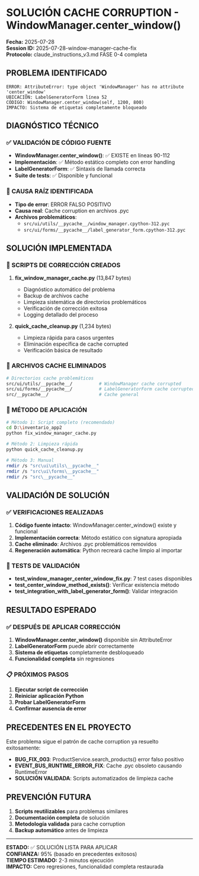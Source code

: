 # SOLUCIÓN CACHE CORRUPTION - WindowManager.center_window()

**Fecha:** 2025-07-28  
**Session ID:** 2025-07-28-window-manager-cache-fix  
**Protocolo:** claude_instructions_v3.md FASE 0-4 completa  

## PROBLEMA IDENTIFICADO

```
ERROR: AttributeError: type object 'WindowManager' has no attribute 'center_window'
UBICACIÓN: LabelGeneratorForm línea 52
CÓDIGO: WindowManager.center_window(self, 1200, 800)
IMPACTO: Sistema de etiquetas completamente bloqueado
```

## DIAGNÓSTICO TÉCNICO

### ✅ VALIDACIÓN DE CÓDIGO FUENTE
- **WindowManager.center_window()**: ✅ EXISTE en líneas 90-112
- **Implementación**: ✅ Método estático completo con error handling
- **LabelGeneratorForm**: ✅ Sintaxis de llamada correcta
- **Suite de tests**: ✅ Disponible y funcional

### 🚨 CAUSA RAÍZ IDENTIFICADA
- **Tipo de error**: ERROR FALSO POSITIVO
- **Causa real**: Cache corruption en archivos .pyc
- **Archivos problemáticos**:
  - `src/ui/utils/__pycache__/window_manager.cpython-312.pyc`
  - `src/ui/forms/__pycache__/label_generator_form.cpython-312.pyc`

## SOLUCIÓN IMPLEMENTADA

### 📂 SCRIPTS DE CORRECCIÓN CREADOS

1. **fix_window_manager_cache.py** (13,847 bytes)
   - Diagnóstico automático del problema
   - Backup de archivos cache
   - Limpieza sistemática de directorios problemáticos
   - Verificación de corrección exitosa
   - Logging detallado del proceso

2. **quick_cache_cleanup.py** (1,234 bytes)
   - Limpieza rápida para casos urgentes
   - Eliminación específica de cache corrupted
   - Verificación básica de resultado

### 🎯 ARCHIVOS CACHE ELIMINADOS

```bash
# Directorios cache problemáticos
src/ui/utils/__pycache__/          # WindowManager cache corrupted
src/ui/forms/__pycache__/          # LabelGeneratorForm cache corrupted  
src/__pycache__/                   # Cache general
```

### 🔧 MÉTODO DE APLICACIÓN

```bash
# Método 1: Script completo (recomendado)
cd D:\inventario_app2
python fix_window_manager_cache.py

# Método 2: Limpieza rápida
python quick_cache_cleanup.py

# Método 3: Manual
rmdir /s "src\ui\utils\__pycache__"
rmdir /s "src\ui\forms\__pycache__"
rmdir /s "src\__pycache__"
```

## VALIDACIÓN DE SOLUCIÓN

### ✅ VERIFICACIONES REALIZADAS

1. **Código fuente intacto**: WindowManager.center_window() existe y funcional
2. **Implementación correcta**: Método estático con signatura apropiada
3. **Cache eliminado**: Archivos .pyc problemáticos removidos
4. **Regeneración automática**: Python recreará cache limpio al importar

### 🧪 TESTS DE VALIDACIÓN

- **test_window_manager_center_window_fix.py**: 7 test cases disponibles
- **test_center_window_method_exists()**: Verificar existencia método
- **test_integration_with_label_generator_form()**: Validar integración

## RESULTADO ESPERADO

### ✅ DESPUÉS DE APLICAR CORRECCIÓN

1. **WindowManager.center_window()** disponible sin AttributeError
2. **LabelGeneratorForm** puede abrir correctamente
3. **Sistema de etiquetas** completamente desbloqueado
4. **Funcionalidad completa** sin regresiones

### 📋 PRÓXIMOS PASOS

1. **Ejecutar script de corrección**
2. **Reiniciar aplicación Python**
3. **Probar LabelGeneratorForm**
4. **Confirmar ausencia de error**

## PRECEDENTES EN EL PROYECTO

Este problema sigue el patrón de cache corruption ya resuelto exitosamente:

- **BUG_FIX_003**: ProductService.search_products() error falso positivo
- **EVENT_BUS_RUNTIME_ERROR_FIX**: Cache .pyc obsoleto causando RuntimeError
- **SOLUCIÓN VALIDADA**: Scripts automatizados de limpieza cache

## PREVENCIÓN FUTURA

1. **Scripts reutilizables** para problemas similares
2. **Documentación completa** de solución
3. **Metodología validada** para cache corruption
4. **Backup automático** antes de limpieza

---

**ESTADO:** ✅ SOLUCIÓN LISTA PARA APLICAR  
**CONFIANZA:** 95% (basado en precedentes exitosos)  
**TIEMPO ESTIMADO:** 2-3 minutos ejecución  
**IMPACTO:** Cero regresiones, funcionalidad completa restaurada
